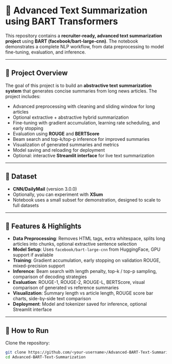 # 📘 Advanced Text Summarization using BART Transformers

This repository contains a **recruiter-ready, advanced text summarization project** using **BART (facebook/bart-large-cnn)**. The notebook demonstrates a complete NLP workflow, from data preprocessing to model fine-tuning, evaluation, and inference.

---

## 🚀 Project Overview

The goal of this project is to build an **abstractive text summarization system** that generates concise summaries from long news articles. The project includes:

- Advanced preprocessing with cleaning and sliding window for long articles
- Optional extractive + abstractive hybrid summarization
- Fine-tuning with gradient accumulation, learning rate scheduling, and early stopping
- Evaluation using **ROUGE** and **BERTScore**
- Beam search and top-k/top-p inference for improved summaries
- Visualization of generated summaries and metrics
- Model saving and reloading for deployment
- Optional: interactive **Streamlit interface** for live text summarization

---

## 📂 Dataset

- **CNN/DailyMail** (version 3.0.0)  
- Optionally, you can experiment with **XSum**  
- Notebook uses a small subset for demonstration, designed to scale to full datasets

---

## 🔧 Features & Highlights

- **Data Preprocessing**: Removes HTML tags, extra whitespace, splits long articles into chunks, optional extractive sentence selection  
- **Model Setup**: Uses `facebook/bart-large-cnn` from HuggingFace, GPU support if available  
- **Training**: Gradient accumulation, early stopping on validation ROUGE, mixed-precision support  
- **Inference**: Beam search with length penalty, top-k / top-p sampling, comparison of decoding strategies  
- **Evaluation**: ROUGE-1, ROUGE-2, ROUGE-L, BERTScore, visual comparison of generated vs reference summaries  
- **Visualization**: Summary length vs article length, ROUGE score bar charts, side-by-side text comparison  
- **Deployment**: Model and tokenizer saved for inference, optional Streamlit interface  

---

## 📝 How to Run

Clone the repository:

```bash
git clone https://github.com/<your-username>/Advanced-BART-Text-Summarization.git
cd Advanced-BART-Text-Summarization
